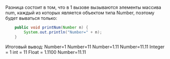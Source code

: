 Разница состоит в том, что в 1 вызове вызываются элементы массива num, каждый из которых является объектом типа Number, поэтому будет вываться только:
```java
	public void printNum(Number n) {
        System.out.println("Number=" + n);
    }
```
Итоговый вывод:
	Number=1
	Number=11
	Number=1.11
	Number=11.11
	Integer = 1
	int = 11
	Float = 1.1100
	Number=11.11